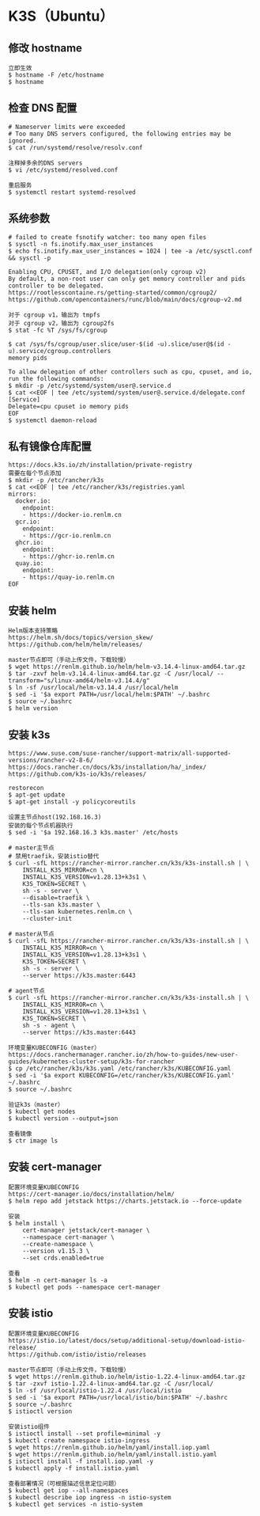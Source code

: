 # K3S（Ubuntu）

## 修改 hostname
	立即生效
	$ hostname -F /etc/hostname
	$ hostname

## 检查 DNS 配置
	# Nameserver limits were exceeded
	# Too many DNS servers configured, the following entries may be ignored.
	$ cat /run/systemd/resolve/resolv.conf
	
	注释掉多余的DNS servers
	$ vi /etc/systemd/resolved.conf
	
	重启服务
	$ systemctl restart systemd-resolved
	
## 系统参数
	# failed to create fsnotify watcher: too many open files
	$ sysctl -n fs.inotify.max_user_instances
	$ echo fs.inotify.max_user_instances = 1024 | tee -a /etc/sysctl.conf && sysctl -p
	
```
Enabling CPU, CPUSET, and I/O delegation(only cgroup v2)
By default, a non-root user can only get memory controller and pids controller to be delegated.
https://rootlesscontaine.rs/getting-started/common/cgroup2/	
https://github.com/opencontainers/runc/blob/main/docs/cgroup-v2.md

对于 cgroup v1，输出为 tmpfs
对于 cgroup v2，输出为 cgroup2fs
$ stat -fc %T /sys/fs/cgroup

$ cat /sys/fs/cgroup/user.slice/user-$(id -u).slice/user@$(id -u).service/cgroup.controllers
memory pids

To allow delegation of other controllers such as cpu, cpuset, and io, run the following commands:
$ mkdir -p /etc/systemd/system/user@.service.d
$ cat <<EOF | tee /etc/systemd/system/user@.service.d/delegate.conf
[Service]
Delegate=cpu cpuset io memory pids
EOF
$ systemctl daemon-reload
```

## 私有镜像仓库配置
```
https://docs.k3s.io/zh/installation/private-registry
需要在每个节点添加
$ mkdir -p /etc/rancher/k3s
$ cat <<EOF | tee /etc/rancher/k3s/registries.yaml
mirrors:
  docker.io:
    endpoint:
    - https://docker-io.renlm.cn
  gcr.io:
    endpoint:
    - https://gcr-io.renlm.cn
  ghcr.io:
    endpoint:
    - https://ghcr-io.renlm.cn
  quay.io:
    endpoint:
    - https://quay-io.renlm.cn
EOF
```
	
## 安装 helm
	Helm版本支持策略
	https://helm.sh/docs/topics/version_skew/
	https://github.com/helm/helm/releases/
	
	master节点即可（手动上传文件，下载较慢）
	$ wget https://renlm.github.io/helm/helm-v3.14.4-linux-amd64.tar.gz
	$ tar -zxvf helm-v3.14.4-linux-amd64.tar.gz -C /usr/local/ --transform="s/linux-amd64/helm-v3.14.4/g"
	$ ln -sf /usr/local/helm-v3.14.4 /usr/local/helm
	$ sed -i '$a export PATH=/usr/local/helm:$PATH' ~/.bashrc
	$ source ~/.bashrc
	$ helm version

## 安装 k3s
	https://www.suse.com/suse-rancher/support-matrix/all-supported-versions/rancher-v2-8-6/
	https://docs.rancher.cn/docs/k3s/installation/ha/_index/
	https://github.com/k3s-io/k3s/releases/
	
	restorecon
	$ apt-get update
	$ apt-get install -y policycoreutils
	
	设置主节点host(192.168.16.3)
	安装的每个节点机器执行
	$ sed -i '$a 192.168.16.3 k3s.master' /etc/hosts
		
```	
# master主节点
# 禁用traefik，安装istio替代
$ curl -sfL https://rancher-mirror.rancher.cn/k3s/k3s-install.sh | \
    INSTALL_K3S_MIRROR=cn \
    INSTALL_K3S_VERSION=v1.28.13+k3s1 \
    K3S_TOKEN=SECRET \
    sh -s - server \
    --disable=traefik \
    --tls-san k3s.master \
    --tls-san kubernetes.renlm.cn \
    --cluster-init
```

```	
# master从节点
$ curl -sfL https://rancher-mirror.rancher.cn/k3s/k3s-install.sh | \
    INSTALL_K3S_MIRROR=cn \
    INSTALL_K3S_VERSION=v1.28.13+k3s1 \
    K3S_TOKEN=SECRET \
    sh -s - server \
    --server https://k3s.master:6443
```

```	
# agent节点
$ curl -sfL https://rancher-mirror.rancher.cn/k3s/k3s-install.sh | \
    INSTALL_K3S_MIRROR=cn \
    INSTALL_K3S_VERSION=v1.28.13+k3s1 \
    K3S_TOKEN=SECRET \
    sh -s - agent \
    --server https://k3s.master:6443
```

	环境变量KUBECONFIG（master）
	https://docs.ranchermanager.rancher.io/zh/how-to-guides/new-user-guides/kubernetes-cluster-setup/k3s-for-rancher
	$ cp /etc/rancher/k3s/k3s.yaml /etc/rancher/k3s/KUBECONFIG.yaml
	$ sed -i '$a export KUBECONFIG=/etc/rancher/k3s/KUBECONFIG.yaml' ~/.bashrc
	$ source ~/.bashrc
	
	验证k3s（master）
	$ kubectl get nodes
	$ kubectl version --output=json
	
	查看镜像
	$ ctr image ls

## 安装 cert-manager
	配置环境变量KUBECONFIG
	https://cert-manager.io/docs/installation/helm/
	$ helm repo add jetstack https://charts.jetstack.io --force-update
	
	安装
	$ helm install \
	    cert-manager jetstack/cert-manager \
	    --namespace cert-manager \
	    --create-namespace \
	    --version v1.15.3 \
	    --set crds.enabled=true
	
	查看  
	$ helm -n cert-manager ls -a
	$ kubectl get pods --namespace cert-manager
	
## 安装 istio
	配置环境变量KUBECONFIG
	https://istio.io/latest/docs/setup/additional-setup/download-istio-release/
	https://github.com/istio/istio/releases
	
	master节点即可（手动上传文件，下载较慢）
	$ wget https://renlm.github.io/helm/istio-1.22.4-linux-amd64.tar.gz
	$ tar -zxvf istio-1.22.4-linux-amd64.tar.gz -C /usr/local/
	$ ln -sf /usr/local/istio-1.22.4 /usr/local/istio
	$ sed -i '$a export PATH=/usr/local/istio/bin:$PATH' ~/.bashrc
	$ source ~/.bashrc
	$ istioctl version
	
	安装istio组件
	$ istioctl install --set profile=minimal -y
	$ kubectl create namespace istio-ingress
	$ wget https://renlm.github.io/helm/yaml/install.iop.yaml
	$ wget https://renlm.github.io/helm/yaml/install.istio.yaml
	$ istioctl install -f install.iop.yaml -y
	$ kubectl apply -f install.istio.yaml

	查看部署情况（可根据描述信息定位问题）
	$ kubectl get iop --all-namespaces
	$ kubectl describe iop ingress -n istio-system
	$ kubectl get services -n istio-system